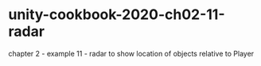 # unity-cookbook-2020-ch02-11-radar
chapter 2 - example 11 - radar to show location of objects relative to Player
